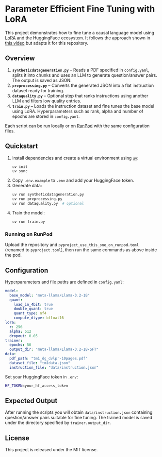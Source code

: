 # Parameter Efficient Fine Tuning with LoRA

This project demonstrates how to fine tune a causal language model using [LoRA](https://arxiv.org/abs/2106.09685) and the HuggingFace ecosystem. It follows the approach shown in [this video](https://youtu.be/D3pXSkGceY0) but adapts it for this repository.

## Overview

1. **`syntheticdatageneration.py`** – Reads a PDF specified in `config.yaml`, splits it into chunks and uses an LLM to generate question/answer pairs. The output is saved as JSON.
2. **`preprocessing.py`** – Converts the generated JSON into a flat instruction dataset ready for training.
3. **`dataquality.py`** – Optional step that ranks instructions using another LLM and filters low quality entries.
4. **`train.py`** – Loads the instruction dataset and fine tunes the base model using LoRA. Hyperparameters such as rank, alpha and number of epochs are stored in `config.yaml`.

Each script can be run locally or on [RunPod](https://www.runpod.io/) with the same configuration files.

## Quickstart

1. Install dependencies and create a virtual environment using [`uv`](https://github.com/astral-sh/uv):
   ```bash
   uv init
   uv sync
   ```
2. Copy `.env.example` to `.env` and add your HuggingFace token.
3. Generate data:
   ```bash
   uv run syntheticdatageneration.py
   uv run preprocessing.py
   uv run dataquality.py  # optional
   ```
4. Train the model:
   ```bash
   uv run train.py
   ```

### Running on RunPod

Upload the repository and `pyproject_use_this_one_on_runpod.toml` (renamed to `pyproject.toml`), then run the same commands as above inside the pod.

## Configuration

Hyperparameters and file paths are defined in `config.yaml`:

```yaml
model:
  base_model: "meta-llama/Llama-3.2-1B"
  quant:
    load_in_4bit: true
    double_quant: true
    quant_type: nf4
    compute_dtype: bfloat16
lora:
  r: 256
  alpha: 512
  dropout: 0.05
trainer:
  epochs: 50
  output_dir: "meta-llama/Llama-3.2-1B-SFT"
data:
  pdf_path: "tm1_dg_dvlpr-10pages.pdf"
  dataset_file: "tm1data.json"
  instruction_file: "data/instruction.json"
```

Set your HuggingFace token in `.env`:

```bash
HF_TOKEN=your_hf_access_token
```

## Expected Output

After running the scripts you will obtain `data/instruction.json` containing question/answer pairs suitable for fine tuning. The trained model is saved under the directory specified by `trainer.output_dir`.

## License

This project is released under the MIT license.
